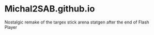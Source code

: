 # Michal2SAB.github.io
Nostalgic remake of the targex stick arena statgen after the end of Flash Player
